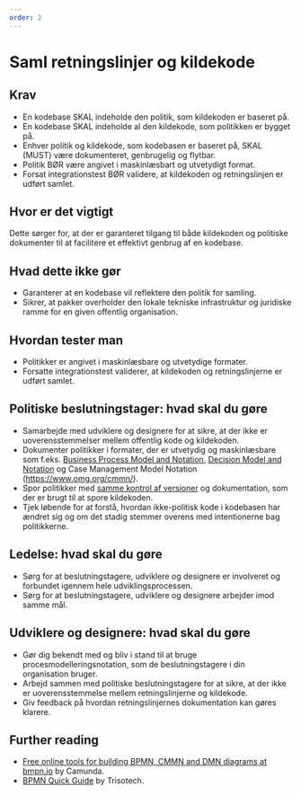 ```yaml
---
order: 2
---
```


# Saml retningslinjer og kildekode

## Krav

* En kodebase SKAL indeholde den politik, som kildekoden er baseret på.
* En kodebase SKAL indeholde al den kildekode, som politikken er bygget på.
* Enhver politik og kildekode, som kodebasen er baseret på, SKAL (MUST) være dokumenteret, genbrugelig og flytbar.
* Politik BØR være angivet i maskinlæsbart og utvetydigt format.
* Forsat integrationstest BØR validere, at kildekoden og retningslinjen er udført samlet.

## Hvor er det vigtigt

Dette sørger for, at der er garanteret tilgang til både kildekoden og politiske dokumenter til at facilitere et effektivt genbrug af en kodebase.

## Hvad dette ikke gør

* Garanterer at en kodebase vil reflektere den politik for samling.
* Sikrer, at pakker overholder den lokale tekniske infrastruktur og juridiske ramme for en given offentlig organisation.

## Hvordan tester man

* Politikker er angivet i maskinlæsbare og utvetydige formater.
* Forsatte integrationstest validerer, at kildekoden og retningslinjerne er udført samlet.

## Politiske beslutningstager: hvad skal du gøre

* Samarbejde med udviklere og designere for at sikre, at der ikke er uoverensstemmelser mellem offentlig kode og kildekoden.
* Dokumenter politikker i formater, der er utvetydig og maskinlæsbare som f.eks. [Business Process Model and Notation](https://en.wikipedia.org/wiki/Business_Process_Model_and_Notation), [Decision Model and Notation](https://www.omg.org/dmn/) og Case Management Model Notation (https://www.omg.org/cmmn/).
* Spor politikker med [samme kontrol af versioner](version-control-and-history.md) og dokumentation, som der er brugt til at spore kildekoden.
* Tjek løbende for at forstå, hvordan ikke-politisk kode i kodebasen har ændret sig og om det stadig stemmer overens med intentionerne bag politikkerne.

## Ledelse: hvad skal du gøre

* Sørg for at beslutningstagere, udviklere og designere er involveret og forbundet igennem hele udviklingsprocessen.
* Sørg for at beslutningstagere, udviklere og designere arbejder imod samme mål.

## Udviklere og designere: hvad skal du gøre

* Gør dig bekendt med og bliv i stand til at bruge procesmodelleringsnotation, som de beslutningstagere i din organisation bruger.
* Arbejd sammen med politiske beslutningstagere for at sikre, at der ikke er uoverensstemmelse mellem retningslinjerne og kildekode.
* Giv feedback på hvordan retningslinjernes dokumentation kan gøres klarere.

## Further reading

* [Free online tools for building BPMN, CMMN and DMN diagrams at bmpn.io](https://bpmn.io/) by Camunda.
* [BPMN Quick Guide](https://www.bpmnquickguide.com/view-bpmn-quick-guide/) by Trisotech.
